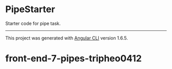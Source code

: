 # PipeStarter

Starter code for pipe task.

---

This project was generated with [Angular CLI](https://github.com/angular/angular-cli) version 1.6.5.
# front-end-7-pipes-tripheo0412
